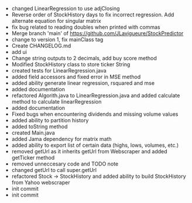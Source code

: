 - changed LinearRegression to use adjClosing
- Reverse order of StockHistory days to fix incorrect regression. Add alternate equation for singular matrix
- fix bug related to reading doubles when printed with commas
- Merge branch 'main' of https://github.com/JLavigueure/StockPredictor
- change to version 1, fix mainClass tag
- Create CHANGELOG.md
- add ui
- Change string outputs to 2 decimals, add buy score method
- Modified StockHistory class to store ticker String
- created tests for LinearRegression.java
- added field accessors and fixed error in MSE method
- added ability generate linear regression, rsquared and mse
- added documentation
- refactored Algorith.java to LinearRegression.java and added calculate method to calculate linearRegression
- added documentation
- Fixed bugs when encountering dividends and missing volume values
- added ability to partition history
- added toString method
- created Main.java
- added Jama dependency for matrix math
- added ability to export list of certain data (highs, lows, volumes, etc.)
- removed getUrl as it inherits getUrl from Webscraper and added getTicker method
- removed unneccesary code and TODO note
- changed getUrl to call super.getUrl
- refactored Stock -> StockHistory and added ability to build StockHistory from Yahoo webscraper
- init commit
- init commit
